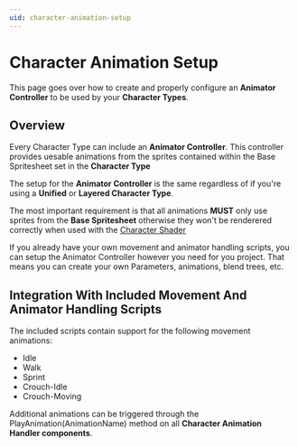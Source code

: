 ```yaml
---
uid: character-animation-setup
---
```


# Character Animation Setup

This page goes over how to create and properly configure an **Animator Controller** to be used by your **Character Types**.

## Overview

Every Character Type can include an **Animator Controller**.
This controller provides uesable animations from the sprites contained within the Base Spritesheet set in the **Character Type**

The setup for the **Animator Controller** is the same regardless of if you're using a **Unified** or **Layered Character Type**.

The most important requirement is that all animations **MUST** only use sprites from the **Base Spritesheet** otherwise they won't be renderered correctly when used with the [Character Shader](xref:character-usage#the-character-shader)

If you already have your own movement and animator handling scripts, you can setup the Animator Controller however you need for you project. That means you can create your own Parameters, animations, blend trees, etc.

## Integration With Included Movement And Animator Handling Scripts
The included scripts contain support for the following movement animations:
- Idle
- Walk
- Sprint
- Crouch-Idle
- Crouch-Moving

Additional animations can be triggered through the PlayAnimation(AnimationName) method on all **Character Animation Handler components**.